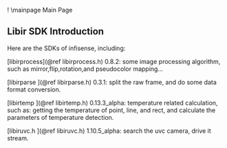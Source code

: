 ! \mainpage Main Page  

## Libir SDK Introduction  

Here are the SDKs of infisense, including:   

[libirprocess](@ref libirprocess.h)  0.8.2: some image processing algorithm, such as mirror,flip,rotation,and pseudocolor mapping...   

[libirparse ](@ref libirparse.h) 0.3.1: split the raw frame, and do some data format conversion.  

[libirtemp ](@ref libirtemp.h) 0.13.3_alpha: temperature related calculation, such as: getting the temperature of point, line, and rect, and calculate the parameters of temperature detection.  

[libiruvc.h ](@ref libiruvc.h) 1.10.5_alpha: search the uvc camera, drive it stream.



